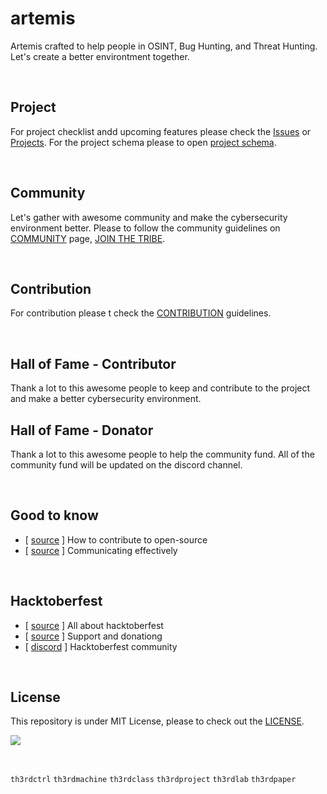 # artemis
Artemis crafted to help people in OSINT, Bug Hunting, and Threat Hunting. Let's create a better environtment together.

<br>

## Project
For project checklist andd upcoming features please check the [Issues]() or [Projects](). For the project schema please to open [project schema](https://www.figma.com/file/9FsZrTAcMWivvh7jywqucz/artemis-schema?node-id=0%3A1).

<br>

## Community
Let's gather with awesome community and make the cybersecurity environment better. Please to follow the community guidelines on [COMMUNITY]() page, [JOIN THE TRIBE]().

<br>

## Contribution
For contribution please t check the [CONTRIBUTION](https://github.com/th3rdctrl/artemis/blob/production/CONTRIBUTION.md) guidelines.

<br>

## Hall of Fame - Contributor
Thank a lot to this awesome people to keep and contribute to the project and make a better cybersecurity environment.

## Hall of Fame - Donator
Thank a lot to this awesome people to help the community fund. All of the community fund will be updated on the discord channel.

<br>

## Good to know
- [ [source](https://opensource.guide/how-to-contribute) ] How to contribute to open-source
- [ [source](https://opensource.guide/how-to-contribute/#communicating-effectively) ] Communicating effectively

<br>

## Hacktoberfest
- [ [source](https://hacktoberfest.com/about/) ] All about hacktoberfest
- [ [source](https://hacktoberfest.com/dnate/) ] Support and donationg
- [ [discord](https://discord.gg/hacktoberfest) ] Hacktoberfest community

<br>

## License
This repository is under MIT License, please to check out the [LICENSE]().

![](https://cdn.jsdelivr.net/gh/th3rdctrl/CDN/img/artemis-license.png)

<br>

`th3rdctrl` `th3rdmachine` `th3rdclass` `th3rdproject` `th3rdlab` `th3rdpaper`
